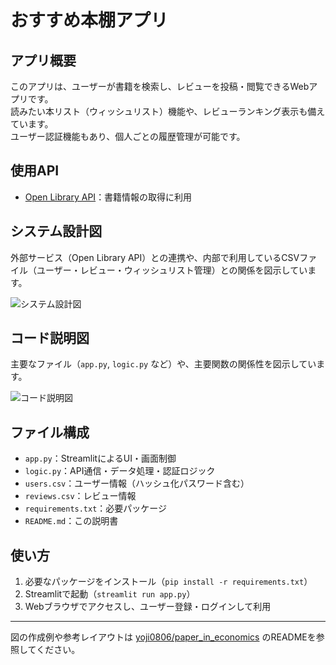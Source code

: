 # おすすめ本棚アプリ

## アプリ概要

このアプリは、ユーザーが書籍を検索し、レビューを投稿・閲覧できるWebアプリです。  
読みたい本リスト（ウィッシュリスト）機能や、レビューランキング表示も備えています。  
ユーザー認証機能もあり、個人ごとの履歴管理が可能です。

## 使用API

- [Open Library API](https://openlibrary.org/developers/api)：書籍情報の取得に利用

## システム設計図

外部サービス（Open Library API）との連携や、内部で利用しているCSVファイル（ユーザー・レビュー・ウィッシュリスト管理）との関係を図示しています。

![システム設計図](./system_design.png)

## コード説明図

主要なファイル（`app.py`, `logic.py` など）や、主要関数の関係性を図示しています。

![コード説明図](./code_layout.png)

## ファイル構成

- `app.py`：StreamlitによるUI・画面制御
- `logic.py`：API通信・データ処理・認証ロジック
- `users.csv`：ユーザー情報（ハッシュ化パスワード含む）
- `reviews.csv`：レビュー情報
- `requirements.txt`：必要パッケージ
- `README.md`：この説明書

## 使い方

1. 必要なパッケージをインストール（`pip install -r requirements.txt`）
2. Streamlitで起動（`streamlit run app.py`）
3. Webブラウザでアクセスし、ユーザー登録・ログインして利用

---
図の作成例や参考レイアウトは [yoji0806/paper_in_economics](https://github.com/yoji0806/paper_in_economics) のREADMEを参照してください。